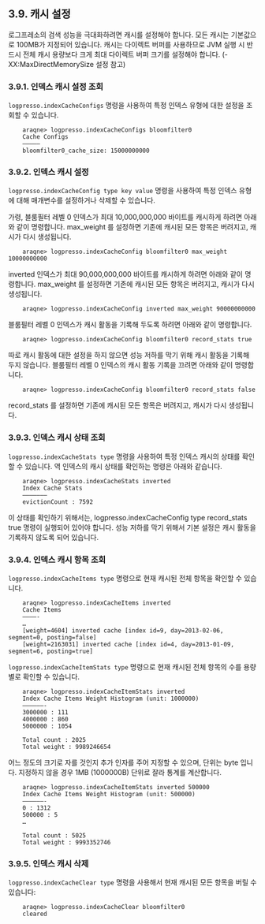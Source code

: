 ## 3.9. 캐시 설정 ##

로그프레소의 검색 성능을 극대화하려면 캐시를 설정해야 합니다. 모든 캐시는 기본값으로 100MB가 지정되어 있습니다. 캐시는 다이렉트 버퍼를 사용하므로 JVM 실행 시 반드시 전체 캐시 용량보다 크게 최대 다이렉트 버퍼 크기를 설정해야 합니다. (-XX:MaxDirectMemorySize 설정 참고)

### 3.9.1. 인덱스 캐시 설정 조회 ###

`logpresso.indexCacheConfigs` 명령을 사용하여 특정 인덱스 유형에 대한 설정을 조회할 수 있습니다.

~~~~
    araqne> logpresso.indexCacheConfigs bloomfilter0
    Cache Configs
    —————
    bloomfilter0_cache_size: 15000000000
~~~~

### 3.9.2. 인덱스 캐시 설정 ###

`logpresso.indexCacheConfig type key value` 명령을 사용하여 특정 인덱스 유형에 대해 매개변수를 설정하거나 삭제할 수 있습니다.

가령, 블룸필터 레벨 0 인덱스가 최대 10,000,000,000 바이트를 캐시하게 하려면 아래와 같이 명령합니다. max_weight 를 설정하면 기존에 캐시된 모든 항목은 버려지고, 캐시가 다시 생성됩니다.

~~~~
	araqne> logpresso.indexCacheConfig bloomfilter0 max_weight 10000000000
~~~~

inverted 인덱스가 최대 90,000,000,000 바이트를 캐시하게 하려면 아래와 같이 명령합니다. max_weight 를 설정하면 기존에 캐시된 모든 항목은 버려지고, 캐시가 다시 생성됩니다.

~~~~
	araqne> logpresso.indexCacheConfig inverted max_weight 90000000000
~~~~

블룸필터 레벨 0 인덱스가 캐시 활동을 기록해 두도록 하려면 아래와 같이 명령합니다.

~~~~
	araqne> logpresso.indexCacheConfig bloomfilter0 record_stats true
~~~~

따로 캐시 활동에 대한 설정을 하지 않으면 성능 저하를 막기 위해 캐시 활동을 기록해 두지 않습니다. 블룸필터 레벨 0 인덱스의 캐시 활동 기록을 끄려면 아래와 같이 명령합니다.

~~~~
	araqne> logpresso.indexCacheConfig bloomfilter0 record_stats false
~~~~

record_stats 를 설정하면 기존에 캐시된 모든 항목은 버려지고, 캐시가 다시 생성됩니다.

### 3.9.3. 인덱스 캐시 상태 조회 ###

`logpresso.indexCacheStats type` 명령을 사용하여 특정 인덱스 캐시의 상태를 확인할 수 있습니다. 역 인덱스의 캐시 상태를 확인하는 명령은 아래와 같습니다.

~~~~
    araqne> logpresso.indexCacheStats inverted
    Index Cache Stats
    ———————
    evictionCount : 7592
~~~~

이 상태를 확인하기 위해서는, logpresso.indexCacheConfig type record_stats true 명령이 실행되어 있어야 합니다. 성능 저하를 막기 위해서 기본 설정은 캐시 활동을 기록하지 않도록 되어 있습니다.

### 3.9.4. 인덱스 캐시 항목 조회 ###

`logpresso.indexCacheItems type` 명령으로 현재 캐시된 전체 항목을 확인할 수 있습니다.

~~~~
    araqne> logpresso.indexCacheItems inverted
    Cache Items
    ————-
    …
    [weight=4604] inverted cache [index id=9, day=2013-02-06, segment=0, posting=false]
    [weight=2163031] inverted cache [index id=4, day=2013-01-09, segment=6, posting=true]
~~~~

`logpresso.indexCacheItemStats type` 명령으로 현재 캐시된 전체 항목의 수를 용량 별로 확인할 수 있습니다.

~~~~
    araqne> logpresso.indexCacheItemStats inverted
    Index Cache Items Weight Histogram (unit: 1000000)
    ——————-
    3000000 : 111
    4000000 : 860
    5000000 : 1054

    Total count : 2025
    Total weight : 9989246654
~~~~

어느 정도의 크기로 자를 것인지 추가 인자를 주어 지정할 수 있으며, 단위는 byte 입니다. 지정하지 않을 경우 1MB (1000000B) 단위로 잘라 통계를 계산합니다.

~~~~
    araqne> logpresso.indexCacheItemStats inverted 500000
    Index Cache Items Weight Histogram (unit: 500000)
    ——————-
    0 : 1312
    500000 : 5
    …

    Total count : 5025
    Total weight : 9993352746
~~~~

### 3.9.5. 인덱스 캐시 삭제

`logpresso.indexCacheClear type` 명령을 사용해서 현재 캐시된 모든 항목을 버릴 수 있습니다:

~~~~
    araqne> logpresso.indexCacheClear bloomfilter0
    cleared
~~~~


